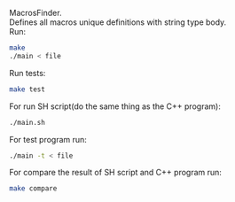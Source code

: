 MacrosFinder.  
Defines all macros unique definitions with string type body.  
Run:  
```sh  
make  
./main < file  
```  
Run tests:  
```sh  
make test  
```  
For run SH script(do the same thing as the C++ program):  
```sh
./main.sh
```  
For test program run:  
```sh  
./main -t < file  
```  
For compare the result of SH script and C++ program run:  
```sh
make compare
```